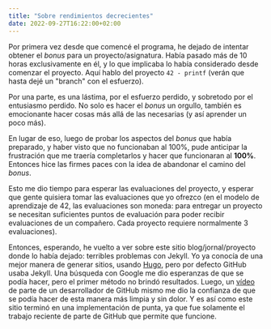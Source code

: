 ```yaml
---
title: "Sobre rendimientos decrecientes"
date: 2022-09-27T16:22:00+02:00
---
```

Por primera vez desde que comencé el programa, he dejado de intentar obtener el *bonus* para un proyecto/asignatura. Había pasado más de 10 horas exclusivamente en él, y lo que implicaba lo había considerado desde comenzar el proyecto. Aquí hablo del proyecto `42 - printf` (verán que hasta dejé un "branch" con el esfuerzo).

Por una parte, es una lástima, por el esfuerzo perdido, y sobretodo por el entusiasmo perdido. No solo es hacer el *bonus* un orgullo, también es emocionante hacer cosas más allá de las necesarias (y así aprender un poco más).

En lugar de eso, luego de probar los aspectos del *bonus* que había preparado, y haber visto que no funcionaban al 100%, pude anticipar la frustración que me traería completarlos y hacer que funcionaran al **100%**. Entonces hice las firmes paces con la idea de abandonar el camino del *bonus*.

Esto me dio tiempo para esperar las evaluaciones del proyecto, y esperar que gente quisiera tomar las evaluaciones que yo ofrezco (en el modelo de aprendizaje de 42, las evaluaciones son moneda: para entregar un proyecto se necesitan suficientes puntos de evaluación para poder recibir evaluaciones de un compañero. Cada proyecto requiere normalmente 3 evaluaciones).

Entonces, esperando, he vuelto a ver sobre este sitio blog/jornal/proyecto donde lo había dejado: terribles problemas con Jekyll. Yo ya conocía de una mejor manera de generar sitios, usando [Hugo](https://gohugo.io), pero por defecto GitHub usaba Jekyll. Una búsqueda con Google me dio esperanzas de que se podía hacer, pero el primer método no brindó resultados. Luego, un [vídeo](https://youtu.be/Z_7Rluf_Z-Q) de parte de un desarrollador de GitHub mismo me dio la confianza de que se podía hacer de esta manera más limpia y sin dolor. Y es así como este sitio terminó en una implementación de punta, ya que fue solamente el trabajo reciente de parte de GitHub que permite que funcione.
